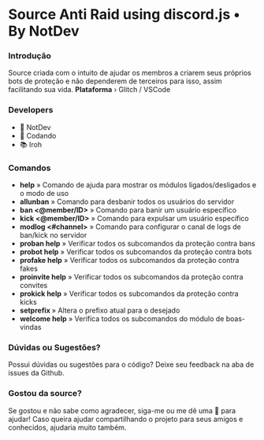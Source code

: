 Source Anti Raid using discord.js • By NotDev
=========

### Introdução

Source criada com o intuito de ajudar os membros a criarem seus próprios bots de proteção e não dependerem de terceiros para isso, assim facilitando sua vida.
**Plataforma** › Glitch / VSCode

### Developers

- 👑 NotDev
- 🍷 Codando
- 📚 Iroh

### Comandos

- **help** » Comando de ajuda para mostrar os módulos ligados/desligados e o modo de uso
- **allunban** » Comando para desbanir todos os usuários do servidor
- **ban <@member/ID>** » Comando para banir um usuário específico
- **kick <@member/ID>** » Comando para expulsar um usuário específico
- **modlog <#channel>** » Comando para configurar o canal de logs de ban/kick no servidor
- **proban help** » Verificar todos os subcomandos da proteção contra bans
- **probot help** » Verificar todos os subcomandos da proteção contra bots
- **profake help** » Verificar todos os subcomandos da proteção contra fakes
- **proinvite help** » Verificar todos os subcomandos da proteção contra convites
- **prokick help** » Verificar todos os subcomandos da proteção contra kicks
- **setprefix <prefixo>** » Altera o prefixo atual para o desejado
- **welcome help** » Verifica todos os subcomandos do módulo de boas-vindas
  
### Dúvidas ou Sugestões?
Possui dúvidas ou sugestões para o código? Deixe seu feedback na aba de issues da Github.
  
### Gostou da source?
Se gostou e não sabe como agradecer, siga-me ou me dê uma 🌟 para ajudar! Caso queira ajudar compartilhando o projeto para seus amigos e conhecidos, ajudaria muito também.
